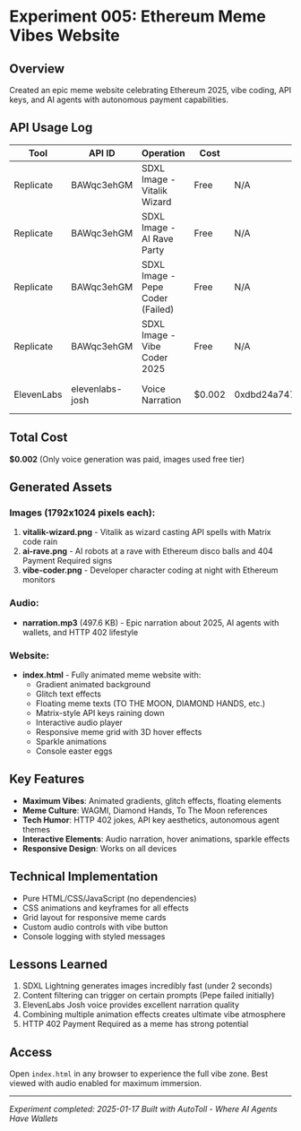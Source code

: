 # Experiment 005: Ethereum Meme Vibes Website

## Overview
Created an epic meme website celebrating Ethereum 2025, vibe coding, API keys, and AI agents with autonomous payment capabilities.

## API Usage Log

| Tool | API ID | Operation | Cost | Transaction Hash | Timestamp |
|------|--------|-----------|------|-----------------|-----------|
| Replicate | BAWqc3ehGM | SDXL Image - Vitalik Wizard | Free | N/A | 2025-01-17 03:20:26 |
| Replicate | BAWqc3ehGM | SDXL Image - AI Rave Party | Free | N/A | 2025-01-17 03:20:34 |
| Replicate | BAWqc3ehGM | SDXL Image - Pepe Coder (Failed) | Free | N/A | 2025-01-17 03:20:42 |
| Replicate | BAWqc3ehGM | SDXL Image - Vibe Coder 2025 | Free | N/A | 2025-01-17 03:21:16 |
| ElevenLabs | elevenlabs-josh | Voice Narration | $0.002 | 0xdbd24a747202b2c6d3190ef1f62e3cb8e117a0449995210184517b8982d51473 | 2025-01-17 03:21:45 |

## Total Cost
**$0.002** (Only voice generation was paid, images used free tier)

## Generated Assets

### Images (1792x1024 pixels each):
1. **vitalik-wizard.png** - Vitalik as wizard casting API spells with Matrix code rain
2. **ai-rave.png** - AI robots at a rave with Ethereum disco balls and 404 Payment Required signs
3. **vibe-coder.png** - Developer character coding at night with Ethereum monitors

### Audio:
- **narration.mp3** (497.6 KB) - Epic narration about 2025, AI agents with wallets, and HTTP 402 lifestyle

### Website:
- **index.html** - Fully animated meme website with:
  - Gradient animated background
  - Glitch text effects
  - Floating meme texts (TO THE MOON, DIAMOND HANDS, etc.)
  - Matrix-style API keys raining down
  - Interactive audio player
  - Responsive meme grid with 3D hover effects
  - Sparkle animations
  - Console easter eggs

## Key Features
- **Maximum Vibes**: Animated gradients, glitch effects, floating elements
- **Meme Culture**: WAGMI, Diamond Hands, To The Moon references
- **Tech Humor**: HTTP 402 jokes, API key aesthetics, autonomous agent themes
- **Interactive Elements**: Audio narration, hover animations, sparkle effects
- **Responsive Design**: Works on all devices

## Technical Implementation
- Pure HTML/CSS/JavaScript (no dependencies)
- CSS animations and keyframes for all effects
- Grid layout for responsive meme cards
- Custom audio controls with vibe button
- Console logging with styled messages

## Lessons Learned
1. SDXL Lightning generates images incredibly fast (under 2 seconds)
2. Content filtering can trigger on certain prompts (Pepe failed initially)
3. ElevenLabs Josh voice provides excellent narration quality
4. Combining multiple animation effects creates ultimate vibe atmosphere
5. HTTP 402 Payment Required as a meme has strong potential

## Access
Open `index.html` in any browser to experience the full vibe zone. Best viewed with audio enabled for maximum immersion.

---
*Experiment completed: 2025-01-17*
*Built with AutoToll - Where AI Agents Have Wallets*